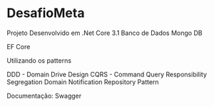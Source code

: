 # DesafioMeta

Projeto Desenvolvido em .Net Core 3.1
Banco de Dados Mongo DB

EF Core

Utilizando os patterns

DDD - Domain Drive Design
CQRS - Command Query Responsibility Segregation
Domain Notification
Repository Pattern

Documentação: Swagger


